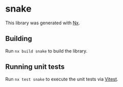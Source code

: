 # snake

This library was generated with [Nx](https://nx.dev).

## Building

Run `nx build snake` to build the library.

## Running unit tests

Run `nx test snake` to execute the unit tests via [Vitest](https://vitest.dev/).
